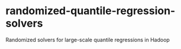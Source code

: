 # randomized-quantile-regression-solvers
Randomized solvers for large-scale quantile regressions in Hadoop
